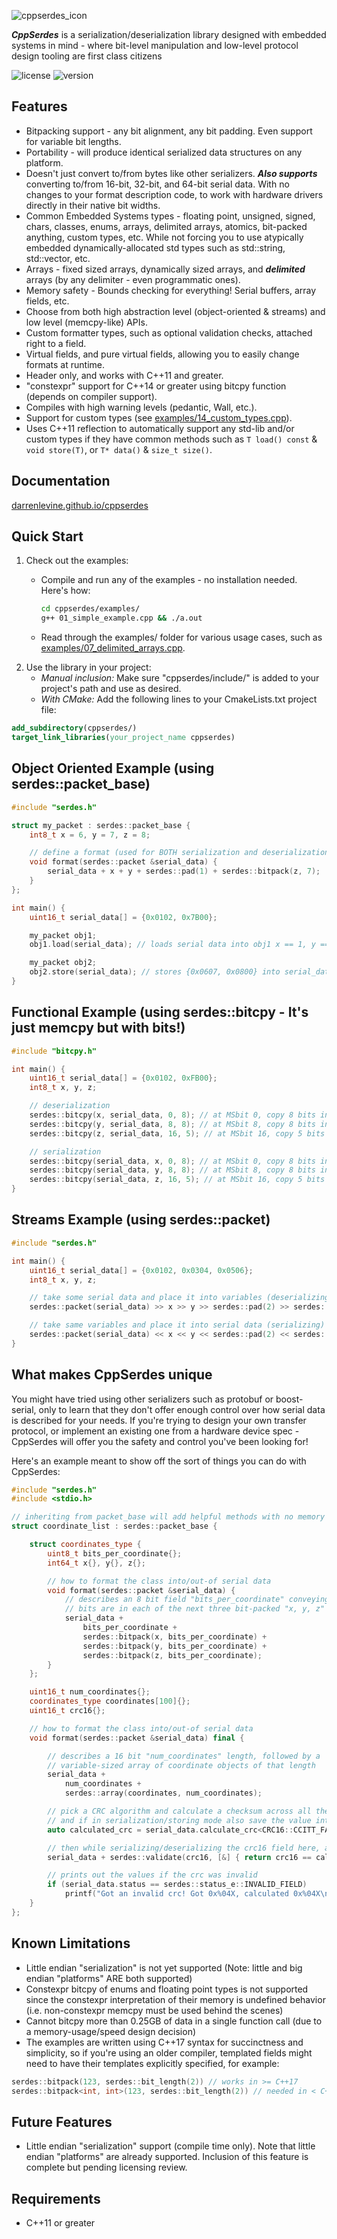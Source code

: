 ![cppserdes_icon](images/cppserdes_icon.png)

***CppSerdes*** is a serialization/deserialization library designed with embedded systems in mind - where bit-level manipulation and low-level protocol design tooling are first class citizens

![license](https://img.shields.io/badge/license-MIT-informational) ![version](https://img.shields.io/badge/version-1.2-blue)

## Features

* Bitpacking support - any bit alignment, any bit padding. Even support for variable bit lengths.
* Portability - will produce identical serialized data structures on any platform.
* Doesn't just convert to/from bytes like other serializers. ***Also supports*** converting to/from 16-bit, 32-bit, and 64-bit serial data. With no changes to your format description code, to work with hardware drivers directly in their native bit widths.
* Common Embedded Systems types - floating point, unsigned, signed, chars, classes, enums, arrays, delimited arrays, atomics, bit-packed anything, custom types, etc. While not forcing you to use atypically embedded dynamically-allocated std types such as std::string, std::vector, etc.
* Arrays - fixed sized arrays, dynamically sized arrays, and ***delimited*** arrays (by any delimiter - even programmatic ones).
* Memory safety - Bounds checking for everything! Serial buffers, array fields, etc.
* Choose from both high abstraction level (object-oriented & streams) and low level (memcpy-like) APIs.
* Custom formatter types, such as optional validation checks, attached right to a field.
* Virtual fields, and pure virtual fields, allowing you to easily change formats at runtime.
* Header only, and works with C++11 and greater.
* "constexpr" support for C++14 or greater using bitcpy function (depends on compiler support).
* Compiles with high warning levels (pedantic, Wall, etc.).
* Support for custom types (see [examples/14_custom_types.cpp](examples/14_custom_types.cpp)).
* Uses C++11 reflection to automatically support any std-lib and/or custom types if they have common methods such as `T load() const` & `void store(T)`, or `T* data()` & `size_t size()`.

## Documentation

[darrenlevine.github.io/cppserdes](https://darrenlevine.github.io/cppserdes/)

## Quick Start

1. Check out the examples:
    * Compile and run any of the examples - no installation needed. Here's how:

        ```sh
        cd cppserdes/examples/
        g++ 01_simple_example.cpp && ./a.out
        ```

    * Read through the examples/ folder for various usage cases, such as [examples/07_delimited_arrays.cpp](examples/07_delimited_arrays.cpp).
2. Use the library in your project:
    * *Manual inclusion:* Make sure "cppserdes/include/" is added to your project's path and use as desired.
    * *With CMake:* Add the following lines to your CmakeLists.txt project file:

```cmake
add_subdirectory(cppserdes/)
target_link_libraries(your_project_name cppserdes)
```

## Object Oriented Example (using serdes::packet_base)

```cpp
#include "serdes.h"

struct my_packet : serdes::packet_base {
    int8_t x = 6, y = 7, z = 8;

    // define a format (used for BOTH serialization and deserialization)
    void format(serdes::packet &serial_data) {
        serial_data + x + y + serdes::pad(1) + serdes::bitpack(z, 7);
    }
};

int main() {
    uint16_t serial_data[] = {0x0102, 0x7B00};

    my_packet obj1;
    obj1.load(serial_data); // loads serial data into obj1 x == 1, y == 2, z == -5

    my_packet obj2;
    obj2.store(serial_data); // stores {0x0607, 0x0800} into serial_data from obj2
}
```

## Functional Example (using serdes::bitcpy - **It's just memcpy but with bits**!)

```cpp
#include "bitcpy.h"

int main() {
    uint16_t serial_data[] = {0x0102, 0xFB00};
    int8_t x, y, z;

    // deserialization
    serdes::bitcpy(x, serial_data, 0, 8); // at MSbit 0, copy 8 bits into x
    serdes::bitcpy(y, serial_data, 8, 8); // at MSbit 8, copy 8 bits into y
    serdes::bitcpy(z, serial_data, 16, 5); // at MSbit 16, copy 5 bits into z

    // serialization
    serdes::bitcpy(serial_data, x, 0, 8); // at MSbit 0, copy 8 bits into serial_data
    serdes::bitcpy(serial_data, y, 8, 8); // at MSbit 8, copy 8 bits into serial_data
    serdes::bitcpy(serial_data, z, 16, 5); // at MSbit 16, copy 5 bits into serial_data
}
```

## Streams Example (using serdes::packet)

```cpp
#include "serdes.h"

int main() {
    uint16_t serial_data[] = {0x0102, 0x0304, 0x0506};
    int8_t x, y, z;

    // take some serial data and place it into variables (deserializing) left to right
    serdes::packet(serial_data) >> x >> y >> serdes::pad(2) >> serdes::bitpack(z, 6);

    // take same variables and place it into serial data (serializing) left to right
    serdes::packet(serial_data) << x << y << serdes::pad(2) << serdes::bitpack(z, 6);
}
```

## What makes CppSerdes unique

You might have tried using other serializers such as protobuf or boost-serial, only to learn that they don't offer enough control over how serial data is described for your needs. If you're trying to design your own transfer protocol, or implement an existing one from a hardware device spec - CppSerdes will offer you the safety and control you've been looking for!

Here's an example meant to show off the sort of things you can do with CppSerdes:

```cpp
#include "serdes.h"
#include <stdio.h>

// inheriting from packet_base will add helpful methods with no memory overhead (optional)
struct coordinate_list : serdes::packet_base {

    struct coordinates_type {
        uint8_t bits_per_coordinate{};
        int64_t x{}, y{}, z{};

        // how to format the class into/out-of serial data
        void format(serdes::packet &serial_data) {
            // describes an 8 bit field "bits_per_coordinate" conveying how many
            // bits are in each of the next three bit-packed "x, y, z" fields
            serial_data +
                bits_per_coordinate +
                serdes::bitpack(x, bits_per_coordinate) +
                serdes::bitpack(y, bits_per_coordinate) +
                serdes::bitpack(z, bits_per_coordinate);
        }
    };

    uint16_t num_coordinates{};
    coordinates_type coordinates[100]{};
    uint16_t crc16{};

    // how to format the class into/out-of serial data
    void format(serdes::packet &serial_data) final {

        // describes a 16 bit "num_coordinates" length, followed by a
        // variable-sized array of coordinate objects of that length
        serial_data +
            num_coordinates +
            serdes::array(coordinates, num_coordinates);

        // pick a CRC algorithm and calculate a checksum across all the bytes up to this point,
        // and if in serialization/storing mode also save the value into the &crc16 field
        auto calculated_crc = serial_data.calculate_crc<CRC16::CCITT_FALSE>(&crc16);

        // then while serializing/deserializing the crc16 field here, also validate it
        serial_data + serdes::validate(crc16, [&] { return crc16 == calculated_crc; });

        // prints out the values if the crc was invalid
        if (serial_data.status == serdes::status_e::INVALID_FIELD)
            printf("Got an invalid crc! Got 0x%04X, calculated 0x%04X\n", crc16, calculated_crc);
    }
};
```

## Known Limitations

* Little endian "serialization" is not yet supported (Note: little and big endian "platforms" ARE both supported)
* Constexpr bitcpy of enums and floating point types is not supported since the constexpr interpretation of their memory is undefined behavior (i.e. non-constexpr memcpy must be used behind the scenes)
* Cannot bitcpy more than 0.25GB of data in a single function call (due to a memory-usage/speed design decision)
* The examples are written using C++17 syntax for succinctness and simplicity, so if you're using an older compiler, templated fields might need to have their templates explicitly specified, for example:

```cpp
serdes::bitpack(123, serdes::bit_length(2)) // works in >= C++17
serdes::bitpack<int, int>(123, serdes::bit_length(2)) // needed in < C++17
```

## Future Features

* Little endian "serialization" support (compile time only). Note that little endian "platforms" are already supported. Inclusion of this feature is complete but pending licensing review.

## Requirements

* C++11 or greater
